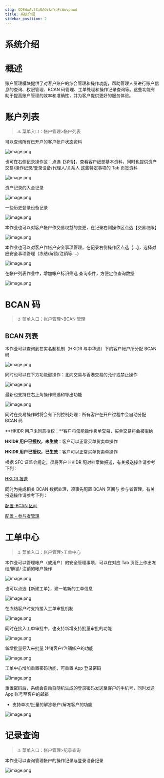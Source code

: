 ```yaml
---
slug: QDEWwAvlCiQAOikrYpFcWuvpnwd
title: 系统介绍
sidebar_position: 2
---
```



# 系统介绍


# 概述


账户管理模块提供了对客户账户的综合管理和操作功能，帮助管理人员进行账户信息的查询、权限管理、BCAN 码管理、工单处理和操作记录查询等。这些功能有助于提高账户管理的效率和准确性，并为客户提供更好的服务体验。


# 账户列表


> ⚓ 菜单入口：帐户管理>帐户列表


可以查询所有已开户的客户帐户状态资料


![image.png](/assets/7eaa981a9a0aa637b1a20789855cbc29.png)


也可在右侧记录操作区：点选【详情】，查看客户细部基本资料，同时也提供资产交易/操作记录/登录设备/代理人/关系人 这些特定事项的 Tab 页签资料


![image.png](/assets/9ca6081077c7fc8a586d8141638e42c7.png)


 资产记录的入金记录


![image.png](/assets/4bc877874a2270a57f659d078c9eb0cc.png)


一些历史登录设备记录


![image.png](/assets/1b59adfb90f4a43b3f261cfea6fb86b3.png)


本作业也可以对客户帐户作交易权益的变更，在记录右侧操作区点选【交易权限】


![image.png](/assets/38f4919dafb8b4d81862de25c0868310.png)


本作业也可以对客户作帐户安全事项管理，在记录右侧操作区点选【...】，选择对应安全事项管理（冻结/解锁/注销等....)


![image.png](/assets/39d440fc78cd55b74cedf0fdccc0b521.png)


在帐户列表作业中，增加帐户标识筛选 查询条件，方便定位查询数据


![image.png](/assets/5ee1db6111491d3dcaf4bdd6592278fe.png)


# BCAN 码


> ⚓ 菜单入口：帐户管理>BCAN 管理


## BCAN 列表


本作业可以查询到在实名制机制（HKIDR 与中华通）下的客户帐户所分配 BCAN 码


![image.png](/assets/ca2c3df23aa1f83d8311f45fc913c116.png)


同时也可以在下方功能键操作：北向交易与香港交易的允许或禁止操作


![image.png](/assets/c1fa620258adb2aac20ef39116af3aef.png)


最新也支持在右上角操作筛选和导出功能


![image.png](/assets/f38070621b207107ca3ac260884f396a.png)


同时在交易操作时将会有下列控制处理：所有客户在开户过程中会自动分配 BCAN 码


**HKIDR 用户未同意授权：**客户将仅能操作卖单交易，买单交易将会被拒绝


**HKIDR 用户已授权，未生效**：客户可以正常买单货卖单操作


**HKIDR 用户已授权，已生效**：客户可以正常买单货卖单操作


根据 SFC 证监会规定，须将客户 HKIDR 配对档案做报送，有关报送操作请参考下列：


[HKIDR 报送](/2315bab0c2cc800f81c5cdff60dadfe7) 


同时为完成相关 BCAN 数据处理，须事先配置 BCAN 区间与 参与者管理，有关报送操作请参考下列：


[配置-BCAN 区间](./Intlw1TqbijZw2kFGqXcx2ZrnPg?from=from_copylink) 


[配置 - 参与者管理](./DUjAw62kGicB7jken4CcBaYpnCd?from=from_copylink) 


# 工单中心


> ⚓ 菜单入口：帐户管理>工单中心


本作业可以管理帐户（或用户）的安全管理事项，可以在对应 Tab 页签上作出冻结/解锁/ 注销的帐户操作


![image.png](/assets/5a9bc017aec30586026d1d1850d98bfb.png)


也可以点选【新建工单】，建一笔新的工单信息


![image.png](/assets/c9621d279052078a804e40adbc21ba5d.png)


在冻结客户时支持接入工单审批机制


![image.png](/assets/821dca630f4cbe6673528d3afe93474b.png)


同时在接入工单审批中，也支持新增支持批量审批的功能


![image.png](/assets/bc19fd9ce30e2b3055b563ff35b137b6.png)


新增批量导入来批量 注销客户/注销帐户的功能


![image.png](/assets/f213aa1acc44f5fb97ca38052b66d6d3.png)


工单中心增加重置密码功能，可重置 App 登录密码


![image.png](/assets/3f93df43bd6f5d83d9a397ad8f2033de.png)


重置密码后，系统会自动将随机生成的登录密码发送至客户的手机号，同时发送 App 账号至客户的邮箱

- 支持单次/批量的解冻帐户/解冻客户的功能

![image.png](/assets/1e5e5017759e5d757356da0b28c86c08.png)


# 记录查询


> ⚓ 菜单入口：帐户管理>纪录查询


本作业可以查询管理帐户的操作记录与登录设备纪录


![image.png](/assets/1ad6963408028e0fd99831ee72eda700.png)

